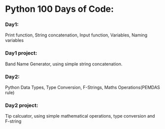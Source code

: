 <h1>Python 100 Days of Code:</h1>

<h3>Day1:</h3>
Print function,
String concatenation,
Input function,
Variables, Naming variables

<h3>Day1 project:</h3> Band Name Generator, using simple string concatenation.

<h3>Day2:</h3>
Python Data Types, Type Conversion, F-Strings, Maths Operations(PEMDAS rule)

<h3>Day2 project:</h3>
Tip calcuator, using simple mathematical operations, type conversion and F-string
